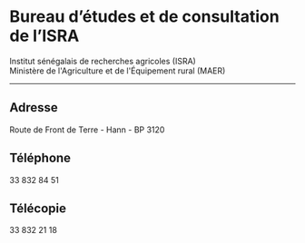 # Bureau d’études et de consultation de l’ISRA

Institut sénégalais de recherches agricoles (ISRA)  
Ministère de l'Agriculture et de l'Équipement rural (MAER)  

------------------------------------------------------------------------------------------------------------------

**Adresse**
-----------

Route de Front de Terre - Hann - BP 3120

**Téléphone**
-------------

33 832 84 51

**Télécopie**
-------------

33 832 21 18
